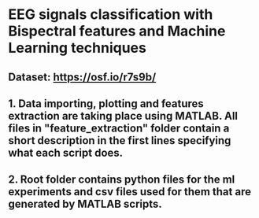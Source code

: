 # EEG signals classification with Bispectral features and Machine Learning techniques

## Dataset: https://osf.io/r7s9b/

## 1. Data importing, plotting and features extraction are taking place using MATLAB. All files in "feature_extraction" folder contain a short description in the first lines specifying what each script does.

## 2. Root folder contains python files for the ml experiments and csv files used for them that are generated by MATLAB scripts.